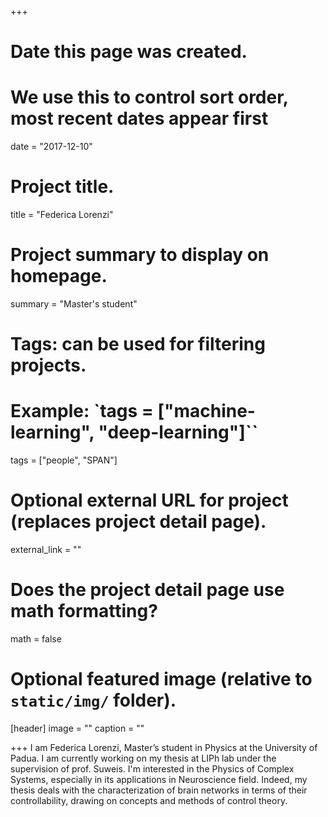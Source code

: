 +++
# Date this page was created.
# We use this to control sort order, most recent dates appear first
date = "2017-12-10"

# Project title.
title = "Federica Lorenzi"

# Project summary to display on homepage.
summary = "Master's student"

# Tags: can be used for filtering projects.
# Example: `tags = ["machine-learning", "deep-learning"]``
tags = ["people", "SPAN"]

# Optional external URL for project (replaces project detail page).
external_link = ""

# Does the project detail page use math formatting?
math = false

# Optional featured image (relative to `static/img/` folder).
[header]
image = ""
caption = ""

+++
I am Federica Lorenzi, Master’s student in Physics at the University of Padua. I am currently working on my thesis at LIPh lab under the supervision of prof. Suweis. I'm interested in the Physics of Complex Systems, especially in its applications in Neuroscience field.  Indeed, my thesis deals with the characterization of brain networks in terms of their controllability, drawing on concepts and methods of control theory.

